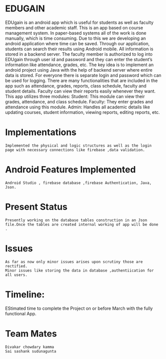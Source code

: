 # EDUGAIN

EDUgain is an android app which is useful for students as well as faculty members and other academic staff. This is an app based on course management system. In paper-based systems all of the work is done manually, which is time consuming. Due to this we are developing an android application where time can be saved. Through our application, students can search their results using Android mobile. All information is stored in a backend server. The faculty member is authorized to log into EDUgain through user id and password and they can enter the student’s information like attendance, grades, etc. The key idea is to implement an android project using Java with the help of backend server where entire data is stored. For everyone there is separate login and password which can be used for logging. There are many functionalities that are included in the app such as attendance, grades, reports, class schedule, faculty and student details. Faculty can view their reports easily whenever they want. This app utilizes three modules:
Student: This module can view their grades, attendance, and class schedule.
Faculty: They enter grades and attendance using this module.
Admin: Handles all academic details like updating courses, student information, viewing reports, editing reports, etc.


# Implementations 
    Implemented the physical and logic structures as well as the login page with necessary connections like firebase ,data validation.
    
# Android Features Implemented
    Android Studio , firebase database ,firebase Authentication, Java, Json.
    
# Present Status
    Presently working on the database tables construction in an Json file.Once the tables are created internal working of app will be done .
    
# Issues 
    As far as now only minor issues arises upon scrutiny those are rectified.
    Minor issues like storing the data in database ,authentiication for all users.
    
# Timeline:
  EStimated time to complete the Project on or before March with the fully functional App. 
  
# Team Mates
    Divakar chowdary kamma
    Sai sashank sudunagunta
  

